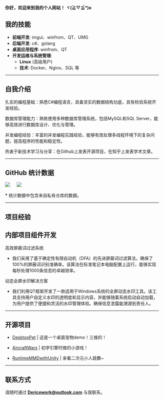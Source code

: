 **你好，欢迎来到我的个人网站！ ヾ(≧▽≦\*)o**

## 我的技能
- **前端开发**: imgui、winfrom、QT、UMG
- **后端开发**: c#、golang
- **桌面应用程序**: winfrom、QT
- **开发运维与系统管理**:
  - **Linux** (高级用户)
  - **技术**: Docker、Nginx、SQL 等

---


## 自我介绍

扎实的编程基础：熟悉C#编程语言，具备坚实的数据结构功底，具有检验系统开发经验。

数据库管理能力：熟练使用多种数据库管理系统，包括MySQL和SQL Server，能够高效进行数据库设计、优化与管理。

并发编程经验：丰富的并发编程实践经验，能够有效处理多线程环境下的复杂问题，提高程序的性能和稳定性。

热衷于新技术学习与分享：在Github上发表开源项目，在知乎上发表学术文章。

---

## GitHub 统计数据
[![](https://github-readme-stats.ccs.cool/api?username=DearIcer&theme=rose&show_icons=true&locale=cn)](https://github.com/anuraghazra/github-readme-stats)
&emsp;
[![](https://github-readme-stats.ccs.cool/api/top-langs/?username=DearIcer&theme=rose&show_icons=true&locale=cn&layout=compact)](https://github.com/anuraghazra/github-readme-stats)  

**\*** 统计数据中包含来自私有仓库的数据。

---

## 项目经验

内部项目组件开发
- 
高效屏蔽词过滤系统
- 我们采用了基于确定性有限自动机（DFA）的先进屏蔽词过滤算法，确保了100%的屏蔽词识别准确率。该算法在标准笔记本电脑配置上运行，能够实现每秒处理1000条信息的卓越效率。

动态全屏水印解决方案
- 我们利用QT框架开发了一款适用于Windows系统的全屏动态水印工具。该工具支持用户自定义水印的透明度和显示内容，并能够随着系统启动自动加载，为用户提供了便捷和灵活的水印管理体验。确保信息泄露能溯源到责任人。
---

## 开源项目
- [DesktopPet](https://github.com/DearIcer/DesktopPet) | 这是一个桌面宠物demo！三维的！

- [AircraftWars](https://github.com/DearIcer/AircraftWars) | 初学引擎时做的小游戏！

- [RuntimeMMDwithUnity](https://github.com/DearIcer/RuntimeMMDwithUnity) | 来看二次元小人跳舞~
---

## 联系方式
请随时通过 **Dericework@outlook.com** 与我联系。
